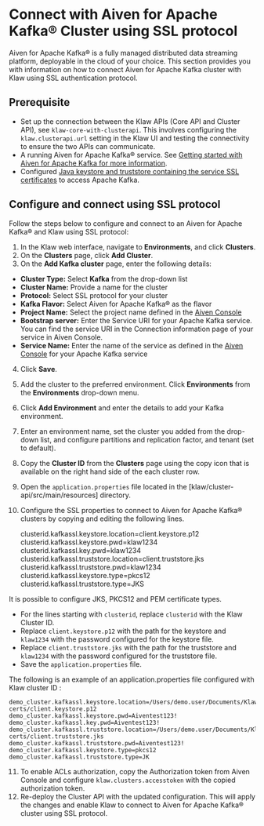 # Connect with Aiven for Apache Kafka® Cluster using SSL protocol

Aiven for Apache Kafka® is a fully managed distributed data streaming
platform, deployable in the cloud of your choice. This section provides
you with information on how to connect Aiven for Apache Kafka cluster
with Klaw using SSL authentication protocol.

## Prerequisite

-   Set up the connection between the Klaw APIs (Core API and Cluster
    API), see `klaw-core-with-clusterapi`.
    This involves configuring the `klaw.clusterapi.url` setting in the
    Klaw UI and testing the connectivity to ensure the two APIs can
    communicate.
-   A running Aiven for Apache Kafka® service. See [Getting started with
    Aiven for Apache Kafka for more
    information](https://docs.aiven.io/docs/products/kafka/getting-started.html).
-   Configured [Java keystore and truststore containing the service SSL
    certificates](https://docs.aiven.io/docs/products/kafka/howto/keystore-truststore.html)
    to access Apache Kafka.

## Configure and connect using SSL protocol

Follow the steps below to configure and connect to an Aiven for Apache
Kafka® and Klaw using SSL protocol:

1.  In the Klaw web interface, navigate to **Environments**, and click
    **Clusters**.
2.  On the **Clusters** page, click **Add Cluster**.
3.  On the **Add Kafka cluster** page, enter the following details:

-   **Cluster Type:** Select **Kafka** from the drop-down list
-   **Cluster Name:** Provide a name for the cluster
-   **Protocol:** Select SSL protocol for your cluster
-   **Kafka Flavor:** Select Aiven for Apache Kafka® as the flavor
-   **Project Name:** Select the project name defined in the [Aiven
    Console](https://console.aiven.io/)
-   **Bootstrap server:** Enter the Service URI for your Apache Kafka
    service. You can find the service URI in the Connection information
    page of your service in Aiven Console.
-   **Service Name:** Enter the name of the service as defined in the
    [Aiven Console](https://console.aiven.io/) for your Apache Kafka
    service

4.  Click **Save**.
5.  Add the cluster to the preferred environment. Click **Environments**
    from the **Environments** drop-down menu.
6.  Click **Add Environment** and enter the details to add your Kafka
    environment.
7.  Enter an environment name, set the cluster you added from the
    drop-down list, and configure partitions and replication factor, and
    tenant (set to default).
8.  Copy the **Cluster ID** from the **Clusters** page using the copy
    icon that is available on the right hand side of the each cluster
    row.
9.  Open the `application.properties` file located in the
    [klaw/cluster-api/src/main/resources] directory.
10. Configure the SSL properties to connect to Aiven for Apache Kafka®
    clusters by copying and editing the following lines.


    clusterid.kafkassl.keystore.location=client.keystore.p12
    clusterid.kafkassl.keystore.pwd=klaw1234
    clusterid.kafkassl.key.pwd=klaw1234
    clusterid.kafkassl.truststore.location=client.truststore.jks
    clusterid.kafkassl.truststore.pwd=klaw1234
    clusterid.kafkassl.keystore.type=pkcs12
    clusterid.kafkassl.truststore.type=JKS


It is possible to configure JKS, PKCS12 and PEM certificate types.


-   For the lines starting with `clusterid`, replace `clusterid` with
    the Klaw Cluster ID.
-   Replace `client.keystore.p12` with the path for the keystore and
    `klaw1234` with the password configured for the keystore file.
-   Replace `client.truststore.jks` with the path for the truststore and
    `klaw1234` with the password configured for the truststore file.
-   Save the `application.properties` file.

The following is an example of an application.properties file configured
with Klaw cluster ID :

    demo_cluster.kafkassl.keystore.location=/Users/demo.user/Documents/Klaw/demo-certs/client.keystore.p12
    demo_cluster.kafkassl.keystore.pwd=Aiventest123!
    demo_cluster.kafkassl.key.pwd=Aiventest123!
    demo_cluster.kafkassl.truststore.location=/Users/demo.user/Documents/Klaw/demo-certs/client.truststore.jks
    demo_cluster.kafkassl.truststore.pwd=Aiventest123!
    demo_cluster.kafkassl.keystore.type=pkcs12
    demo_cluster.kafkassl.truststore.type=JK

11. To enable ACLs authorization, copy the Authorization token from
    Aiven Console and configure `klaw.clusters.accesstoken` with the
    copied authorization token.
12. Re-deploy the Cluster API with the updated configuration. This will
    apply the changes and enable Klaw to connect to Aiven for Apache
    Kafka® cluster using SSL protocol.
